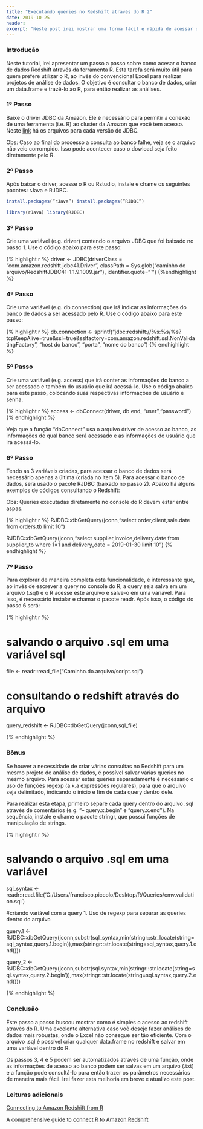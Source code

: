 ```yaml
---
title: "Executando queries no Redshift através do R 2"
date: 2019-10-25
header:
excerpt: "Neste post irei mostrar uma forma fácil e rápida de acessar o banco de dados Redshift através do R"
---
```


### Introdução

Neste tutorial, irei apresentar um passo a passo sobre como acesar o
banco de dados Redshift através da ferramenta R. Esta tarefa será muito
útil para quem prefere utilizar o R, ao invés do convencional Excel para
realizar projetos de análise de dados. O objetivo é consultar o banco de
dados, criar um data.frame e trazê-lo ao R, para então realizar as
análises.

### 1º Passo

Baixe o driver JDBC da Amazon. Ele é necessário para permitir a conexão
de uma ferramenta (i.e. R) ao cluster da Amazon que você tem acesso.
Neste
[link](https://docs.aws.amazon.com/pt_br/redshift/latest/mgmt/configure-jdbc-connection.html#obtain-jdbc-url)
há os arquivos para cada versão do JDBC.

Obs: Caso ao final do processo a consulta ao banco falhe, veja se o
arquivo não veio corrompido. Isso pode acontecer caso o dowload seja
feito diretamente pelo R.

### 2º Passo

Após baixar o driver, acesse o R ou Rstudio, instale e chame os
seguintes pacotes: rJava e RJDBC.

```r
install.packages(“rJava”) install.packages(“RJDBC”)

library(rJava) library(RJDBC)
```

### 3º Passo

Crie uma variável (e.g. driver) contendo o arquivo JDBC que foi baixado
no passo 1. Use o código abaixo para este passo:

{% highlight r %}
driver <- JDBC(driverClass = “com.amazon.redshift.jdbc41.Driver”, classPath = Sys.glob(“caminho do arquivo/RedshiftJDBC41-1.1.9.1009.jar”), identifier.quote=“\`”)
{%endhighlight %}

### 4º Passo

Crie uma variável (e.g. db.connection) que irá indicar as informações
do banco de dados a ser acessado pelo R. Use o código abaixo para este
passo:

{% highlight r %}
db.connection <- sprintf(“jdbc:redshift://%s:%s/%s?tcpKeepAlive=true&ssl=true&sslfactory=com.amazon.redshift.ssl.NonValidatingFactory”, “host do banco”, “porta”, “nome do banco”)
{% endhighlight %}

### 5º Passo

Crie uma variável (e.g. access) que irá conter as informações do banco a
ser acessado e também do usuário que irá acessá-lo. Use o código abaixo
para este passo, colocando suas respectivas informações de usuário e
senha.

{% highlight r %}
access <- dbConnect(driver, db.end, “user”,“password”)
{% endhighlight %}

Veja que a função “dbConnect” usa o arquivo driver de acesso ao banco,
as informações de qual banco será acessado e as informações do usuário
que irá acessá-lo.

### 6º Passo

Tendo as 3 variáveis criadas, para acessar o banco de dados será
necessário apenas a última (criada no item 5). Para acessar o banco de
dados, será usado o pacote RJDBC (baixado no passo 2). Abaixo há alguns
exemplos de códigos consultando o Redshift:

Obs: Queries executadas diretamente no console do R devem estar entre
aspas.

{% highlight r %}
RJDBC::dbGetQuery(jconn,“select order,client,sale.date from orders.tb limit 10”)

RJDBC::dbGetQuery(jconn,“select supplier,invoice,delivery.date from supplier_tb where 1=1 and delivery_date = 2019-01-30 limit 10”)
{% endhighlight %}

### 7º Passo

Para explorar de maneira completa esta funcionalidade, é interessante
que, ao invés de escrever a query no console do R, a query seja salva em
um arquivo (.sql) e o R acesse este arquivo e salve-o em uma variável.
Para isso, é necessário instalar e chamar o pacote readr. Após isso, o
código do passo 6 será:

{% highlight r %}
# salvando o arquivo .sql em uma variável sql
file <- readr::read_file(“Caminho.do.arquivo/script.sql”)

# consultando o redshift através do arquivo
query_redshift <- RJDBC::dbGetQuery(jconn,sql_file)

{% endhighlight %}

### Bônus

Se houver a necessidade de criar várias consultas no Redshift para um
mesmo projeto de análise de dados, é possível salvar várias queries no
mesmo arquivo. Para acessar estas queries separadamente é necessário o
uso de funções regexp (a.k.a expressões regulares), para que o arquivo
seja delimitado, indicando o início e fim de cada query dentro dele.

Para realizar esta etapa, primeiro separe cada query dentro do arquivo
.sql através de comentários (e.g. “– query.x.begin” e
“query.x.end”). Na sequência, instale e chame o pacote stringr, que
possui funções de manipulação de strings.

{% highlight r %}
# salvando o arquivo .sql em uma variável
sql_syntax <- readr::read.file(‘C:/Users/francisco.piccolo/Desktop/R/Queries/cmv.validation.sql’)

#criando variável com a query 1. Uso de regexp para separar as queries dentro do arquivo

query.1 <-
RJDBC::dbGetQuery(jconn,substr(sql_syntax,min(stringr::str_locate(string=sql_syntax,query.1.begin)),max(stringr::str.locate(string=sql_syntax,query.1.end))))

query_2 <- RJDBC::dbGetQuery(jconn,substr(sql.syntax,min(stringr::str.locate(string=sql.syntax,query.2.begin’)),max(stringr::str.locate(string=sql.syntax,query.2.end))))

{% endhighlight %}

### Conclusão

Este passo a passo buscou mostrar como é simples o acesso ao redshift
através do R. Uma excelente alternativa caso voê deseje fazer análises
de dados mais robustas, onde o Excel não consegue ser tão eficiente. Com
o arquivo .sql é possível criar qualquer data.frame no redshift e salvar
em uma variável dentro do R.

Os passos 3, 4 e 5 podem ser automatizados através de uma função, onde
as informações de acesso ao banco podem ser salvas em um arquivo (.txt)
e a função pode consultá-lo para então trazer os parâmetros necessários
de maneira mais fácil. Irei fazer esta melhoria em breve e atualizo este
post.

### Leituras adicionais

[Connecting to Amazon Redshift from
R](https://www.progress.com/tutorials/jdbc/connecting-to-amazon-redshift-from-r-via-jdbc-driver)

[A comprehensive guide to connect R to Amazon
Redshift](https://www.r-bloggers.com/a-comprehensive-guide-to-connect-r-to-amazon-redshift/)
